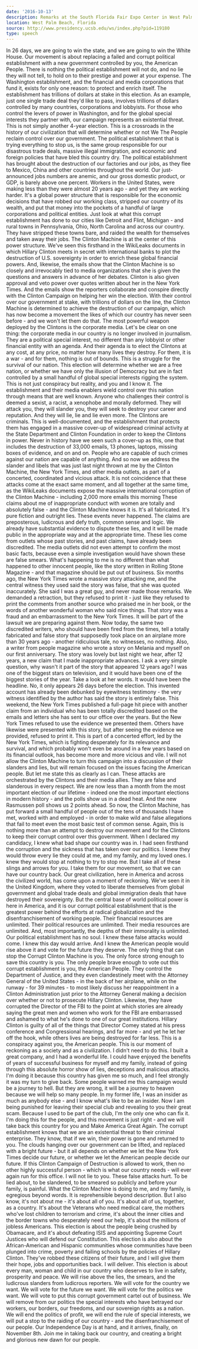 ```yaml
---
date: '2016-10-13'
description: Remarks at the South Florida Fair Expo Center in West Palm Beach, Florida
location: West Palm Beach, Florida
source: http://www.presidency.ucsb.edu/ws/index.php?pid=119180
type: speech
---
```


In 26 days, we are going to win the state, and we are going to win the White House. Our movement is about replacing a failed and corrupt political establishment with a new government controlled by you, the American People. There is nothing the political establishment will not do, and no lie they will not tell, to hold on to their prestige and power at your expense. The Washington establishment, and the financial and media corporations that fund it, exists for only one reason: to protect and enrich itself. The establishment has trillions of dollars at stake in this election. As an example, just one single trade deal they'd like to pass, involves trillions of dollars controlled by many countries, corporations and lobbyists. For those who control the levers of power in Washington, and for the global special interests they partner with, our campaign represents an existential threat. This is not simply another 4-year election. This is a crossroads in the history of our civilization that will determine whether or not We The People reclaim control over our government. The political establishment that is trying everything to stop us, is the same group responsible for our disastrous trade deals, massive illegal immigration, and economic and foreign policies that have bled this country dry. The political establishment has brought about the destruction of our factories and our jobs, as they flee to Mexico, China and other countries throughout the world. Our just-announced jobs numbers are anemic, and our gross domestic product, or GDP, is barely above one percent. Workers in the United States, were making less than they were almost 20 years ago - and yet they are working harder. It's a global power structure that is responsible for the economic decisions that have robbed our working class, stripped our country of its wealth, and put that money into the pockets of a handful of large corporations and political entities. Just look at what this corrupt establishment has done to our cities like Detroit and Flint, Michigan - and rural towns in Pennsylvania, Ohio, North Carolina and across our country. They have stripped these towns bare, and raided the wealth for themselves and taken away their jobs. The Clinton Machine is at the center of this power structure. We've seen this firsthand in the WikiLeaks documents in which Hillary Clinton meets in secret with international banks to plot the destruction of U.S. sovereignty in order to enrich these global financial powers. And, likewise, the emails show that the Clinton Machine is so closely and irrevocably tied to media organizations that she is given the questions and answers in advance of her debates. Clinton is also given approval and veto power over quotes written about her in the New York Times. And the emails show the reporters collaborate and conspire directly with the Clinton Campaign on helping her win the election. With their control over our government at stake, with trillions of dollars on the line, the Clinton Machine is determined to achieve the destruction of our campaign, which has now become a movement the likes of which our country has never seen before - and we won't let them do that. The most powerful weapon deployed by the Clintons is the corporate media. Let's be clear on one thing: the corporate media in our country is no longer involved in journalism. They are a political special interest, no different than any lobbyist or other financial entity with an agenda. And their agenda is to elect the Clintons at any cost, at any price, no matter how many lives they destroy. For them, it is a war - and for them, nothing is out of bounds. This is a struggle for the survival of our nation. This election will determine whether we are a free nation, or whether we have only the illusion of Democracy but are in fact controlled by a small handful of global special interests rigging the system. This is not just conspiracy but reality, and you and I know it. The establishment and their media enablers wield control over this nation through means that are well known. Anyone who challenges their control is deemed a sexist, a racist, a xenophobe and morally deformed. They will attack you, they will slander you, they will seek to destroy your career and reputation. And they will lie, lie and lie even more. The Clintons are criminals. This is well-documented, and the establishment that protects them has engaged in a massive cover-up of widespread criminal activity at the State Department and Clinton Foundation in order to keep the Clintons in power. Never in history have we seen such a cover-up as this, one that includes the destruction of 33,000 emails, 13 phones, laptops, missing boxes of evidence, and on and on. People who are capable of such crimes against our nation are capable of anything. And so now we address the slander and libels that was just last night thrown at me by the Clinton Machine, the New York Times, and other media outlets, as part of a concerted, coordinated and vicious attack. It is not coincidence that these attacks come at the exact same moment, and all together at the same time, as the WikiLeaks documents expose the massive international corruption of the Clinton Machine - including 2,000 more emails this morning These claims about me of inappropriate conduct with women are totally and absolutely false - and the Clinton Machine knows it is. It's all fabricated. It's pure fiction and outright lies. These events never happened. The claims are preposterous, ludicrous and defy truth, common sense and logic. We already have substantial evidence to dispute these lies, and it will be made public in the appropriate way and at the appropriate time. These lies come from outlets whose past stories, and past claims, have already been discredited. The media outlets did not even attempt to confirm the most basic facts, because even a simple investigation would have shown these are false smears. What's happening to me is no different than what happened to other innocent people, like the story written in Rolling Stone Magazine - and that magazine should be put out of business. Six months ago, the New York Times wrote a massive story attacking me, and the central witness they used said the story was false, that she was quoted inaccurately. She said I was a great guy, and never made those remarks. We demanded a retraction, but they refused to print it - just like they refused to print the comments from another source who praised me in her book, or the words of another wonderful woman who said nice things. That story was a fraud and an embarrassment to the New York Times. It will be part of the lawsuit we are preparing against them. Now today, the same two discredited writers, who should have been fired from the times, tell a totally fabricated and false story that supposedly took place on an airplane more than 30 years ago - another ridiculous tale, no witnesses, no nothing. Also, a writer from people magazine who wrote a story on Melania and myself on our first anniversary. The story was lovely but last night we hear, after 12 years, a new claim that I made inappropriate advances. I ask a very simple question, why wasn't it part of the story that appeared 12 years ago? I was one of the biggest stars on television, and it would have been one of the biggest stories of the year. Take a look at her words. It would have been the headline. No, it only appears 26 days before the election. This invented account has already been debunked by eyewitness testimony - the very witness identified by the author has said the story is entirely false. This weekend, the New York Times published a full-page hit piece with another claim from an individual who has been totally discredited based on the emails and letters she has sent to our office over the years. But the New York Times refused to use the evidence we presented them. Others have likewise were presented with this story, but after seeing the evidence we provided, refused to print it. This is part of a concerted effort, led by the New York Times, which is fighting desperately for its relevance and survival, and which probably won't even be around in a few years based on its financial outlook, has become more and more vicious and vile. I will not allow the Clinton Machine to turn this campaign into a discussion of their slanders and lies, but will remain focused on the issues facing the American people. But let me state this as clearly as I can. These attacks are orchestrated by the Clintons and their media allies. They are false and slanderous in every respect. We are now less than a month from the most important election of our lifetime - indeed one the most important elections in modern history - and the polls show us in a dead heat. And the new Rasmussen poll shows us 2 points ahead. So now, the Clinton Machine, has put forward a small handful of people out of the tens of thousands I have met, worked with and employed - in order to make wild and false allegations that fail to meet even the most basic test of common sense. Again, this is nothing more than an attempt to destroy our movement and for the Clintons to keep their corrupt control over this government. When I declared my candidacy, I knew what bad shape our country was in. I had seen firsthand the corruption and the sickness that has taken over our politics. I knew they would throw every lie they could at me, and my family, and my loved ones. I knew they would stop at nothing to try to stop me. But I take all of these slings and arrows for you. I take them for our movement, so that we can have our country back. Our great civilization, here in America and across the civilized world, has come upon a moment of reckoning. We've seen it in the United Kingdom, where they voted to liberate themselves from global government and global trade deals and global immigration deals that have destroyed their sovereignty. But the central base of world political power is here in America, and it is our corrupt political establishment that is the greatest power behind the efforts at radical globalization and the disenfranchisement of working people. Their financial resources are unlimited. Their political resources are unlimited. Their media resources are unlimited. And, most importantly, the depths of their immorality is unlimited. Our political establishment has no soul. I knew these false attacks would come. I knew this day would arrive. And I knew the American people would rise above it and vote for the future they deserve. The only thing that can stop the Corrupt Clinton Machine is you. The only force strong enough to save this country is you. The only people brave enough to vote out this corrupt establishment is you, the American People. They control the Department of Justice, and they even clandestinely meet with the Attorney General of the United States - in the back of her airplane, while on the runway - for 39 minutes - to most likely discuss her reappointment in a Clinton Administration just prior to the Attorney General making a decision over whether or not to prosecute Hillary Clinton. Likewise, they have corrupted the Director of the FBI to the point at which stories are already saying the great men and women who work for the FBI are embarrassed and ashamed to what he's done to one of our great institutions. Hillary Clinton is guilty of all of the things that Director Comey stated at his press conference and Congressional hearings, and far more - and yet he let her off the hook, while others lives are being destroyed for far less. This is a conspiracy against you, the American people. This is our moment of reckoning as a society and as a civilization. I didn't need to do this. I built a great company, and I had a wonderful life. I could have enjoyed the benefits of years of successful business for myself and my family, instead of going through this absolute horror show of lies, deceptions and malicious attacks. I'm doing it because this country has given me so much, and I feel strongly it was my turn to give back. Some people warned me this campaign would be a journey to hell. But they are wrong, it will be a journey to heaven because we will help so many people. In my former life, I was an insider as much as anybody else - and I know what's like to be an insider. Now I am being punished for leaving their special club and revealing to you their great scam. Because I used to be part of the club, I'm the only one who can fix it. I'm doing this for the people, and this movement is just right - and we will take back this country for you and Make America Great Again. The corrupt establishment knows that we are an existential threat to their criminal enterprise. They know, that if we win, their power is gone and returned to you. The clouds hanging over our government can be lifted, and replaced with a bright future - but it all depends on whether we let the New York Times decide our future, or whether we let the American people decide our future. If this Clinton Campaign of Destruction is allowed to work, then no other highly successful person - which is what our country needs - will ever again run for this office. I will not lie to you. These false attacks hurt. To be lied about, to be slandered, to be smeared so publicly and before your family, is painful. What the Clinton Machine is doing to me, and my family, is egregious beyond words. It is reprehensible beyond description. But I also know, it's not about me - it's about all of you. It's about all of us, together, as a country. It's about the Veterans who need medical care, the mothers who've lost children to terrorism and crime, it's about the inner cities and the border towns who desperately need our help, it's about the millions of jobless Americans. This election is about the people being crushed by Obamacare, and it's about defeating ISIS and appointing Supreme Court Justices who will defend our Constitution. This election is also about the African-American and Hispanic communities whose communities have been plunged into crime, poverty and failing schools by the policies of Hillary Clinton. They've robbed these citizens of their future, and I will give them their hope, jobs and opportunities back. I will deliver. This election is about every man, woman and child in our country who deserves to live in safety, prosperity and peace. We will rise above the lies, the smears, and the ludicrous slanders from ludicrous reporters. We will vote for the country we want. We will vote for the future we want. We will vote for the politics we want. We will vote to put this corrupt government cartel out of business. We will remove from our politics the special interests who have betrayed our workers, our borders, our freedoms, and our sovereign rights as a nation. We will end the politics of profit, we will end the rule of special interests, we will put a stop to the raiding of our country - and the disenfranchisement of our people. Our Independence Day is at hand, and it arrives, finally, on November 8th. Join me in taking back our country, and creating a bright and glorious new dawn for our people.